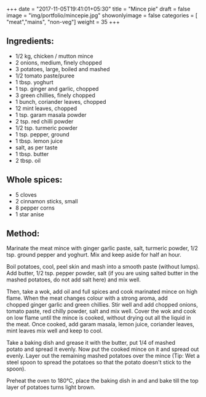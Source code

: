 +++
date = "2017-11-05T19:41:01+05:30"
title = "Mince pie"
draft = false
image = "img/portfolio/mincepie.jpg"
showonlyimage = false
categories = [ "meat","mains", "non-veg"] 
weight = 35
+++


<!--more-->

## Ingredients:

  - 1/2 kg, chicken / mutton mince
  - 2 onions, medium, finely chopped
  - 3 potatoes, large, boiled and mashed
  - 1/2 tomato paste/puree
  - 1 tbsp. yoghurt
  - 1 tsp. ginger and garlic, chopped
  - 3 green chillies, finely chopped
  - 1 bunch, coriander leaves, chopped
  - 12 mint leaves, chopped
  - 1 tsp. garam masala powder
  - 2 tsp. red chilli powder
  - 1/2 tsp. turmeric powder
  - 1 tsp. pepper, ground
  - 1 tbsp. lemon juice
  - salt, as per taste
  - 1 tbsp. butter
  - 2 tbsp. oil

## Whole spices:

  - 5 cloves
  - 2 cinnamon sticks, small
  - 8 pepper corns
  - 1 star anise

## Method:

Marinate the meat mince with ginger garlic paste, salt, turmeric powder,
1/2 tsp. ground pepper and yoghurt. Mix and keep aside for half an hour.

Boil potatoes, cool, peel skin and mash into a smooth paste (without
lumps). Add butter, 1/2 tsp. pepper powder, salt (if you are using
salted butter in the mashed potatoes, do not add salt here) and mix
well.

Then, take a wok, add oil and full spices and cook marinated mince on
high flame. When the meat changes colour with a strong aroma, add
chopped ginger garlic and green chillies. Stir well and add chopped
onions, tomato paste, red chilly powder, salt and mix well. Cover the
wok and cook on low flame until the mince is cooked, without drying out
all the liquid in the meat. Once cooked, add garam masala, lemon juice,
coriander leaves, mint leaves mix well and keep to cool.

Take a baking dish and grease it with the butter, put 1/4 of mashed
potato and spread it evenly. Now put the cooked mince on it and spread
out evenly. Layer out the remaining mashed potatoes over the mince (Tip:
Wet a steel spoon to spread the potatoes so that the potato doesn't
stick to the spoon).

Preheat the oven to 180°C, place the baking dish in and and bake till
the top layer of potatoes turns light brown.


